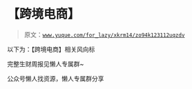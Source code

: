# 【跨境电商】

> 原文：[`www.yuque.com/for_lazy/xkrm14/zo94k123112uqzdv`](https://www.yuque.com/for_lazy/xkrm14/zo94k123112uqzdv)



以下为：【跨境电商】相关风向标



完整生财周报见懒人专属群~



公众号懒人找资源，懒人专属群分享

